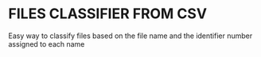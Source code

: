 # FILES CLASSIFIER FROM CSV

Easy way to classify files based on the file name and the identifier number assigned to each name 
